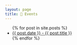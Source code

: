 ```yaml
---
layout: page
title: 📅 Events
---
```

<ul>
  {% for post in site.posts %}
    <li>
      <a href=".{{ post.url }}">{{ post.date }} - {{ post.title }}</a>
    </li>
  {% endfor %}
</ul>
